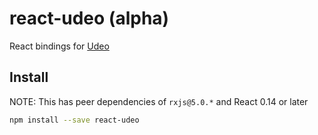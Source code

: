 # react-udeo (alpha)
React bindings for [Udeo](http://github.com/ReactiveX/RxJS)

## Install

NOTE: This has peer dependencies of `rxjs@5.0.*` and React 0.14 or later

```sh
npm install --save react-udeo
```
